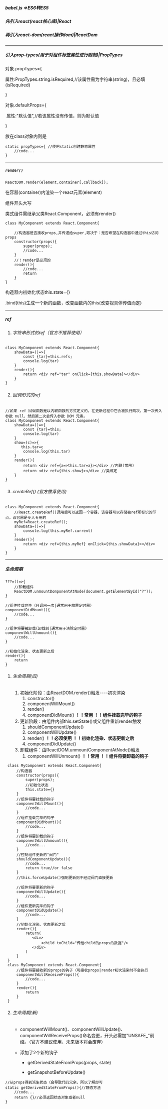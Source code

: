 ##### babel.js =>ES6转ES5

##### 先引入react(react核心库)|React

##### 再引入react-dom(react操作dom)|ReactDom

-------------

##### 引入prop-types(用于对组件标签属性进行限制)|PropTypes

对象.propTypes={

​	属性:PropTypes.string.isRequired,//该属性需为字符串(string)，且必填(isRequired)

}

对象.defaultProps={

​	属性:"默认值",//若该属性没有传值，则为默认值

}

放在class对象内则是

```react
static propTypes={ //使用static创建静态属性
	//code...
}
```

------

##### `render()`

`ReactDOM.render(element,container[,callback]);`

在容器(container)内渲染一个react元素(element)

组件开头大写

类式组件需继承父类React.Component，必须有render()

```react
class MyComponent extends React.Component{
    
    //构造器是否接收props,并传递给super,取决于：是否希望在构造器中通过this访问props
    constructor(props){
        super(props);
        //code...
    }
    //！render是必须的
	render(){
        //code...
        return
    }
}
```

构造器内初始化状态this.state={}

.bind(this)生成一个新的函数，改变函数内的this(改变视具体传值而定)

-------

##### ref

1. ###### 字符串形式的ref（官方不推荐使用）

```react
class MyComponent extends React.Component{
    showData=()=>{
   		const {tar}=this.refs;
   		console.log(tar)
   	}
   	render(){
        return <div ref="tar" onClick={this.showData}></div>
   	}
} 
```

2. ###### 回调形式的ref

```react
//如果 ref 回调函数是以内联函数的方式定义的，在更新过程中它会被执行两次，第一次传入参数 null，然后第二次会传入参数 DOM 元素。
class MyComponent extends React.Component{
    showData=()=>{
   		const {tar}=this;
   		console.log(tar)
   	}
    show=(c)=>{
       this.tar=c
        console.log(this.tar)
    }
   	render(){
        return <div ref={a=>this.tar=a}></div> //内联(常用)
        return <div ref={this.show}></div> //类绑定
   	}
}
```

3. ###### createRef() (官方推荐使用)

```react
class MyComponent extends React.Component{
    //React.createRef()调用后可以返回一个容器，该容器可以存储被ref所标识的节点，该容器是专人专用的
    myRef=React.createRef();
    showData=()=>{
   		console.log(this.myRef.current)
   	}
   	render(){
        return <div ref={this.myRef} onClick={this.showData}></div>
   	}
}
```

-----

##### 生命周期

```react
???=()=>{
    //卸载组件
    ReactDOM.unmountDomponentAtNode(document.getElementById("?"));
}

//组件挂载完毕（只调用一次|通常用于放置定时器）
componentDidMount(){
    //code...
}

//组件将要被卸载(卸载前|通常用于清除定时器)
componentWillUnmount(){
    //code...
}

//初始化渲染、状态更新之后
render(){
    return 
}
```

1. ###### 生命周期(旧)

    1. 初始化阶段：由ReactDOM.render()触发----初次渲染
    	1. constructor()
    	2. componentWillMount()
    	3. render()
    	4. componentDidMount()   **！！常用 ！！组件挂载完毕的钩子**
    2. 更新阶段：由组件内部this.setState()或父组件重新render触发
    	1. shouldComponentUpdate()
    	2. componentWillUpdate()
    	3. render() **！！必须使用 ！！初始化渲染、状态更新之后**
    	4. componentDidUpdate()
    3. 卸载组件：由ReactDOM.unmountComponentAtNode()触发
    	1. componentWillUnmount() **！！常用 ！！组件将要卸载的钩子**

```react
 class MyComponent extends React.Component{
     //构造器
     constructor(props){
         super(props);
         //初始化状态
         this.state={}
     }
     //组件将要挂载的钩子
     componentWillMount(){
         //code...
     }
     //组件挂载完毕的钩子
     componentDidMount(){
         //code...
     }
     //组件将要卸载的钩子
     componentWillUnmount(){
         //code...
     }
     //控制组件更新的"阀门"
     shouldComponentUpdate(){
         //code...
         return true//or false
     }
     //this.forceUpdate()强制更新则不经过阀门直接更新
     
     //组件将要更新的钩子
     componentWillUpdate(){
         //code...
     }
     //组件更新完毕的钩子
     componentDidUpdate(){
         //code...
     }
     //初始化渲染、状态更新之后
     render(){
         return(
         	<div>
            	<child toChild="传给child的props的数据"/> 
            </div>
         )
     }
 }
 class MyComponent extends React.Component{
     //组件将要接收新的props的钩子（可接收props|render初次渲染时不会执行
     componentWillReceiveProps(){
         //code...
     }
     render(){
         return
     }
 }
```

2. ###### 生命周期(新)

   * componentWillMount()、componentWillUpdate()、componentWillReceiveProps()命名变更，开头必需加"UNSAFE_"前缀。（官方不建议使用，未来版本将会废弃）

   * 添加了2个新的钩子

     * getDerivedStateFromProps(props, state)

     * getSnapshotBeforeUpdate()

```react
//从props得到派生状态（会导致代码冗余，所以了解即可
static getDerivedStateFromProps(){//静态方法
    //code...
    return {}//必须返回状态对象或者null
}


```

